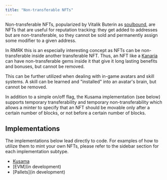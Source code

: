 ```yaml
---
title: "Non-transferable NFTs"
---
```


Non-transferable NFTs, popularized by Vitalik Buterin as [soulbound](https://vitalik.ca/general/2022/01/26/soulbound.html), are NFTs that are useful for reputation tracking: they get added to addresses but are non-transferable, so they cannot be sold and permanently assign some modifier to a given address.

In RMRK this is an especially interesting concept as NFTs can be non-transferable inside another transferable NFT. Thus, an NFT like a [Kanaria](https://kanaria.rmrk.app) can have non-transferable gems inside it that give it long lasting benefits and bonuses, but cannot be removed.

This can be further utilized when dealing with in-game avatars and skill systems. A skill can be learned and "installed" into an avatar's brain, but cannot be removed.

In addition to a simple on/off flag, the Kusama implementation (see below) supports temporary transferability and temporary non-transferability which allows a minter to specify that an NFT should be movable only after a certain number of blocks, or not before a certain number of blocks.

## Implementations

The implementations below lead directly to code. For examples of how to utilize them to mint your own NFTs, please refer to the sidebar section for each implementation subtype.

- [Kusama](https://github.com/rmrk-team/rmrk-spec/blob/master/standards/rmrk2.0.0/entities/nft.md#nft-standard)
- [EVM](in development)
- [Pallets](in development)